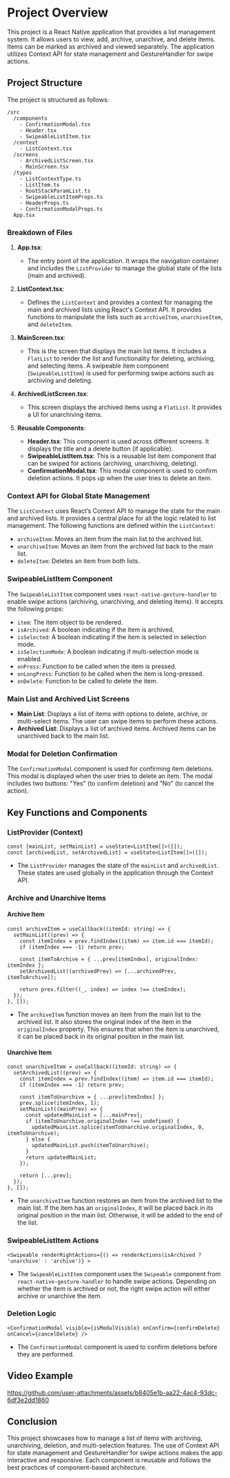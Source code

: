 # Project Overview

This project is a React Native application that provides a list management system. It allows users to view, add, archive, unarchive, and delete items. Items can be marked as archived and viewed separately. The application utilizes Context API for state management and GestureHandler for swipe actions.

## Project Structure

The project is structured as follows:

```
/src
  /components
    - ConfirmationModal.tsx
    - Header.tsx
    - SwipeableListItem.tsx
  /context
    - ListContext.tsx
  /screens
    - ArchivedListScreen.tsx
    - MainScreen.tsx
  /types
    - ListContextType.ts
    - ListItem.ts
    - RootStackParamList.ts
    - SwipeableListItemProps.ts
    - HeaderProps.ts
    - ConfirmationModalProps.ts
  App.tsx
```

### Breakdown of Files

1. **App.tsx**:
   - The entry point of the application. It wraps the navigation container and includes the `ListProvider` to manage the global state of the lists (main and archived).

2. **ListContext.tsx**:
   - Defines the `ListContext` and provides a context for managing the main and archived lists using React's Context API. It provides functions to manipulate the lists such as `archiveItem`, `unarchiveItem`, and `deleteItem`.

3. **MainScreen.tsx**:
   - This is the screen that displays the main list items. It includes a `FlatList` to render the list and functionality for deleting, archiving, and selecting items. A swipeable item component (`SwipeableListItem`) is used for performing swipe actions such as archiving and deleting.

4. **ArchivedListScreen.tsx**:
   - This screen displays the archived items using a `FlatList`. It provides a UI for unarchiving items.

5. **Reusable Components**:
   - **Header.tsx**: This component is used across different screens. It displays the title and a delete button (if applicable).
   - **SwipeableListItem.tsx**: This is a reusable list item component that can be swiped for actions (archiving, unarchiving, deleting).
   - **ConfirmationModal.tsx**: This modal component is used to confirm deletion actions. It pops up when the user tries to delete an item.

### Context API for Global State Management

The `ListContext` uses React’s Context API to manage the state for the main and archived lists. It provides a central place for all the logic related to list management. The following functions are defined within the `ListContext`:

- `archiveItem`: Moves an item from the main list to the archived list.
- `unarchiveItem`: Moves an item from the archived list back to the main list.
- `deleteItem`: Deletes an item from both lists.

### SwipeableListItem Component

The `SwipeableListItem` component uses `react-native-gesture-handler` to enable swipe actions (archiving, unarchiving, and deleting items). It accepts the following props:
- `item`: The item object to be rendered.
- `isArchived`: A boolean indicating if the item is archived.
- `isSelected`: A boolean indicating if the item is selected in selection mode.
- `isSelectionMode`: A boolean indicating if multi-selection mode is enabled.
- `onPress`: Function to be called when the item is pressed.
- `onLongPress`: Function to be called when the item is long-pressed.
- `onDelete`: Function to be called to delete the item.

### Main List and Archived List Screens

- **Main List**: Displays a list of items with options to delete, archive, or multi-select items. The user can swipe items to perform these actions.
- **Archived List**: Displays a list of archived items. Archived items can be unarchived back to the main list.

### Modal for Deletion Confirmation

The `ConfirmationModal` component is used for confirming item deletions. This modal is displayed when the user tries to delete an item. The modal includes two buttons: "Yes" (to confirm deletion) and "No" (to cancel the action).

## Key Functions and Components

### ListProvider (Context)

```tsx
const [mainList, setMainList] = useState<ListItem[]>([]);
const [archivedList, setArchivedList] = useState<ListItem[]>([]);
```
- The `ListProvider` manages the state of the `mainList` and `archivedList`. These states are used globally in the application through the Context API.

### Archive and Unarchive Items

#### Archive Item

```tsx
const archiveItem = useCallback((itemId: string) => {
  setMainList((prev) => {
    const itemIndex = prev.findIndex((item) => item.id === itemId);
    if (itemIndex === -1) return prev;

    const itemToArchive = { ...prev[itemIndex], originalIndex: itemIndex };
    setArchivedList((archivedPrev) => [...archivedPrev, itemToArchive]);

    return prev.filter((_, index) => index !== itemIndex);
  });
}, []);
```
- The `archiveItem` function moves an item from the main list to the archived list. It also stores the original index of the item in the `originalIndex` property. This ensures that when the item is unarchived, it can be placed back in its original position in the main list.

#### Unarchive Item

```tsx
const unarchiveItem = useCallback((itemId: string) => {
  setArchivedList((prev) => {
    const itemIndex = prev.findIndex((item) => item.id === itemId);
    if (itemIndex === -1) return prev;

    const itemToUnarchive = { ...prev[itemIndex] };
    prev.splice(itemIndex, 1);
    setMainList((mainPrev) => {
      const updatedMainList = [...mainPrev];
      if (itemToUnarchive.originalIndex !== undefined) {
        updatedMainList.splice(itemToUnarchive.originalIndex, 0, itemToUnarchive);
      } else {
        updatedMainList.push(itemToUnarchive);
      }
      return updatedMainList;
    });

    return [...prev];
  });
}, []);
```
- The `unarchiveItem` function restores an item from the archived list to the main list. If the item has an `originalIndex`, it will be placed back in its original position in the main list. Otherwise, it will be added to the end of the list.

### SwipeableListItem Actions

```tsx
<Swipeable renderRightActions={() => renderActions(isArchived ? 'unarchive' : 'archive')} >
```
- The `SwipeableListItem` component uses the `Swipeable` component from `react-native-gesture-handler` to handle swipe actions. Depending on whether the item is archived or not, the right swipe action will either archive or unarchive the item.

### Deletion Logic

```tsx
<ConfirmationModal visible={isModalVisible} onConfirm={confirmDelete} onCancel={cancelDelete} />
```
- The `ConfirmationModal` component is used to confirm deletions before they are performed.

## Video Example

https://github.com/user-attachments/assets/b8405e1b-aa22-4ac4-93dc-6df3e2dd1860


## Conclusion

This project showcases how to manage a list of items with archiving, unarchiving, deletion, and multi-selection features. The use of Context API for state management and GestureHandler for swipe actions makes the app interactive and responsive. Each component is reusable and follows the best practices of component-based architecture.